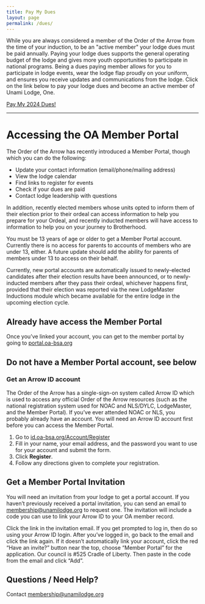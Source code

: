 ```yaml
---
title: Pay My Dues
layout: page
permalink: /dues/
---
```


While you are always considered a member of the Order of the Arrow from the time of your induction, to be an "active member" your lodge dues must be paid annually. Paying your lodge dues supports the general operating budget of the lodge and gives more youth opportunities to participate in national programs. Being a dues paying member allows for you to participate in lodge events, wear the lodge flap proudly on your uniform, and ensures you receive updates and communications from the lodge. Click on the link below to pay your lodge dues and become an active member of Unami Lodge, One.

<div class="row justify-content-center">
  <div class="col-md-4 text-center">
    <a href="https://scoutingevent.com/525-77983" class="btn btn-primary btn-block my-3">Pay My 2024 Dues!</a>
  </div>
</div>

<hr>

# Accessing the OA Member Portal

The Order of the Arrow has recently introduced a Member Portal, though which you can do the
following:
- Update your contact information (email/phone/mailing address)
- View the lodge calendar
- Find links to register for events
- Check if your dues are paid
- Contact lodge leadership with questions

In addition, recently elected members whose units opted to inform them of their election prior to their ordeal can access information to help you prepare for your Ordeal, and recently inducted members will have access to information to help you on your journey to Brotherhood.

You must be 13 years of age or older to get a Member Portal account. Currently there is no access for parents to accounts of members who are under 13, either. A future update should add the ability for parents of members under 13 to access on their behalf.

Currently, new portal accounts are automatically issued to newly-elected candidates after their election results have been announced, or to newly-inducted members after they pass their ordeal, whichever happens first, provided that their election was reported via the new LodgeMaster Inductions module which became available for the entire lodge in the upcoming election cycle.

## Already have access the Member Portal

Once you’ve linked your account, you can get to the member portal by going to [portal.oa-bsa.org](https://portal.oa-bsa.org/)

## Do not have a Member Portal account, see below
### Get an Arrow ID account

The Order of the Arrow has a single-sign-on system called Arrow ID which is used to access any official Order of the Arrow resources (such as the national registration system used for NOAC and NLS/DYLC, LodgeMaster, and the Member Portal). If you’ve ever attended NOAC or NLS, you probably already have an account. You will need an Arrow ID account first before you can access the Member Portal.

1. Go to [id.oa-bsa.org/Account/Register](https://id.oa-bsa.org/Account/Register)
2. Fill in your name, your email address, and the password you want to use for your account and submit the form.
3. Click **Register**.
4. Follow any directions given to complete your registration.

## Get a Member Portal Invitation

You will need an invitation from your lodge to get a portal account. If you haven’t previously received a portal invitation, you can send an email to membership@unamilodge.org to request one. The invitation will include a code you can use to link your Arrow ID to your OA member record.

Click the link in the invitation email. If you get prompted to log in, then do so using your Arrow ID login. After you’ve logged in, go back to the email and click the link again. If it doesn’t automatically link your account, click the red “Have an invite?” button near the top, choose “Member Portal” for the application. Our council is #525 Cradle of Liberty. Then paste in the code from the email and click “Add”.

## Questions / Need Help?

Contact [membership@unamilodge.org](/contact?recipient=membership)
